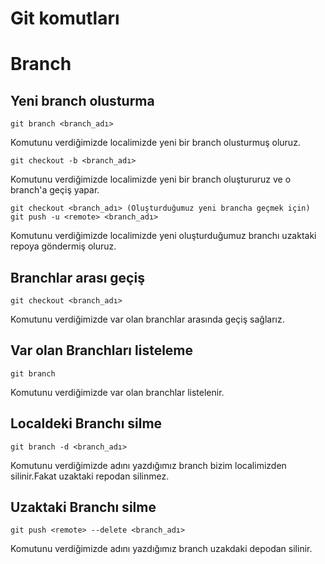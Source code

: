 # Git komutları 

# Branch

## Yeni branch olusturma

```git branch <branch_adı>```

Komutunu verdiğimizde localimizde yeni bir branch olusturmuş oluruz.

```git checkout -b <branch_adı>```

Komutunu verdiğimizde localimizde yeni bir branch oluştururuz ve o branch'a geçiş
yapar.

```
git checkout <branch_adı> (Oluşturduğumuz yeni brancha geçmek için)
git push -u <remote> <branch_adı>
```
Komutunu verdiğimizde localimizde yeni oluşturduğumuz branchı uzaktaki repoya göndermiş
oluruz.

## Branchlar arası geçiş

```git checkout <branch_adı>```

Komutunu verdiğimizde var olan branchlar arasında geçiş sağlarız.

## Var olan Branchları listeleme

```git branch ```

Komutunu verdiğimizde var olan branchlar listelenir.

## Localdeki Branchı silme 

```git branch -d <branch_adı>```

Komutunu verdiğimizde adını yazdığımız branch bizim localimizden silinir.Fakat uzaktaki repodan
silinmez.

## Uzaktaki Branchı silme 

```git push <remote> --delete <branch_adı> ```

Komutunu verdiğimizde adını yazdığımız branch uzakdaki depodan silinir.
